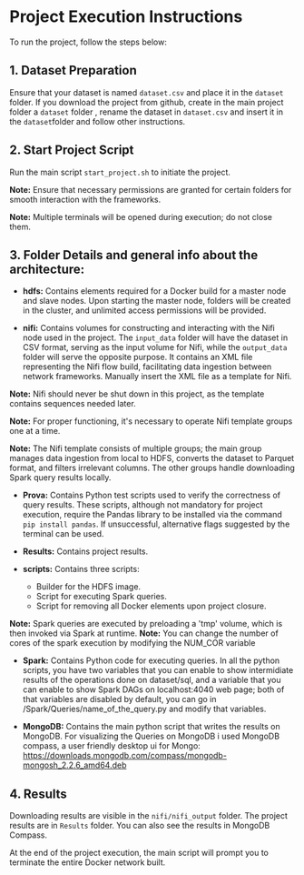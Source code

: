 # Project Execution Instructions

To run the project, follow the steps below:

## 1. Dataset Preparation
Ensure that your dataset is named `dataset.csv` and place it in the `dataset` folder. If you download the project from github, create in the main project folder a `dataset` folder , rename the dataset in `dataset.csv` and insert it in the `dataset`folder and follow other instructions.

## 2. Start Project Script
Run the main script `start_project.sh` to initiate the project.

**Note:** Ensure that necessary permissions are granted for certain folders for smooth interaction with the frameworks.

**Note:** Multiple terminals will be opened during execution; do not close them.

## 3. Folder Details and general info about the architecture:
- **hdfs:** Contains elements required for a Docker build for a master node and slave nodes. Upon starting the master node, folders will be created in the cluster, and unlimited access permissions will be provided.

- **nifi:** Contains volumes for constructing and interacting with the Nifi node used in the project. The `input_data` folder will have the dataset in CSV format, serving as the input volume for Nifi, while the `output_data` folder will serve the opposite purpose. It contains an XML file representing the Nifi flow build, facilitating data ingestion between network frameworks. Manually insert the XML file as a template for Nifi.

**Note:** Nifi should never be shut down in this project, as the template contains sequences needed later.

**Note:** For proper functioning, it's necessary to operate Nifi template groups one at a time.

**Note:** The Nifi template consists of multiple groups; the main group manages data ingestion from local to HDFS, converts the dataset to Parquet format, and filters irrelevant columns. The other groups handle downloading Spark query results locally.

- **Prova:** Contains Python test scripts used to verify the correctness of query results. These scripts, although not mandatory for project execution, require the Pandas library to be installed via the command `pip install pandas`. If unsuccessful, alternative flags suggested by the terminal can be used.

- **Results:** Contains project results.

- **scripts:** Contains three scripts:
    - Builder for the HDFS image.
    - Script for executing Spark queries.
    - Script for removing all Docker elements upon project closure.

**Note:** Spark queries are executed by preloading a 'tmp' volume, which is then invoked via Spark at runtime.
**Note:** You can change the number of cores of the spark execution by modifying the NUM_COR variable

- **Spark:** Contains Python code for executing queries. In all the python scripts, you have two variables that you can enable to show intermidiate results of the operations done on dataset/sql, and a variable that you can enable to show Spark DAGs on localhost:4040 web page; both of that variables are disabled by default, you can go in /Spark/Queries/name_of_the_query.py and modify that variables.

- **MongoDB:** Contains the main python script that writes the results on MongoDB. For visualizing the Queries on MongoDB i used MongoDB compass, a user friendly desktop ui for Mongo: https://downloads.mongodb.com/compass/mongodb-mongosh_2.2.6_amd64.deb

## 4. Results

Downloading results are visible in the `nifi/nifi_output` folder. The project results are in `Results` folder. You can also see the results in MongoDB Compass.



At the end of the project execution, the main script will prompt you to terminate the entire Docker network built.
